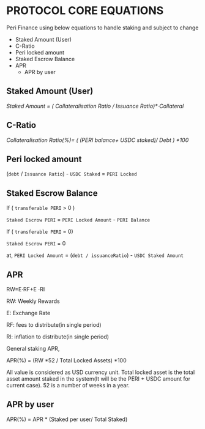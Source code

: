 # PROTOCOL CORE EQUATIONS

Peri Finance using below equations to handle staking and subject to change 

* Staked Amount \(User\)
* C-Ratio
* Peri locked amount
* Staked Escrow Balance
* APR
  * APR by user

## Staked Amount \(User\) <a id="Staked-Amount-(User)"></a>

_Staked Amount = \( Collateralisation Ratio / Issuance Ratio\)\*⋅Collateral_

## C-Ratio <a id="C-Ratio"></a>

_Collateralisation Ratio\(%\)= \( \(PERI balance+ USDC staked\)/ Debt \) \*100_

## Peri locked amount <a id="Peri-locked-amount"></a>

\(`debt` / `Issuance Ratio`\) - `USDC Staked` = `PERI Locked`

## Staked Escrow Balance <a id="Staked-Escrow-Balance"></a>

If \( `transferable PERI` &gt; 0 \)

`Staked Escrow PERI` = `PERI Locked Amount` - `PERI Balance`

If \( `transferable PERI` = 0\)

`Staked Escrow PERI` = 0

at, `PERI Locked Amount` = \(`debt / issuanceRatio`\) - `USDC Staked Amount`

## APR <a id="APR"></a>

 RW=E⋅RF+E ⋅RI

RW: Weekly Rewards

E: Exchange Rate

RF: fees to distribute\(in single period\)

RI: inflation to distribute\(in single period\)

General staking APR,

 APR\(%\) =  \(RW \*52 / Total Locked Assets\) \*100

All value is considered as USD currency unit. Total locked asset is the total asset amount staked in the system\(It will be the PERI + USDC amount for current case\). 52 is a number of weeks in a year.

## APR by user

 APR\(%\) = APR \* \(Staked per user/ Total Staked\)

